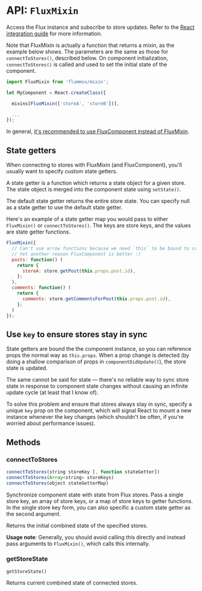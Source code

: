 API: `FluxMixin`
===============

Access the Flux instance and subscribe to store updates. Refer to the [React integration guide](../react-integration.md) for more information.

Note that FluxMixin is actually a function that returns a mixin, as the example below shows. The parameters are the same as those for `connectToStores()`, described below. On component initialization, `connectToStores()` is called and used to set the initial state of the component.

```js
import FluxMixin from 'flummox/mixin';

let MyComponent = React.createClass({

  mixins[FluxMixin(['storeA', 'storeB'])],

  ...
});
```

In general, [it's recommended to use FluxComponent instead of FluxMixin](../why-flux-component-is-better-than-flux-mixin.md).

State getters
-------------

When connecting to stores with FluxMixin (and FluxComponent), you'll usually want to specify custom state getters.

A state getter is a function which returns a state object for a given store. The state object is merged into the component state using `setState()`.

The default state getter returns the entire store state. You can specify null as a state getter to use the default state getter.

Here's an example of a state getter map you would pass to either `FluxMixin()` or `connectToStores()`. The keys are store keys, and the values are state getter functions.

```js
FluxMixin({
  // Can't use arrow functions because we need `this` to be bound to component
  // Yet another reason FluxComponent is better :)
  posts: function() (
    return {
      storeA: store.getPost(this.props.post.id),
    };
  ),
  comments: function() (
    return {
      comments: store.getCommentsForPost(this.props.post.id),
    };
  )
});
```

Use `key` to ensure stores stay in sync
---------------------------------------

State getters are bound the the component instance, so you can reference props the normal way as `this.props`. When a prop change is detected (by doing a shallow comparison of props in `componentDidUpdate()`), the store state is updated.

The same cannot be said for state — there's no reliable way to sync store state in response to component state changes without causing an infinite update cycle (at least that I know of).

To solve this problem and ensure that stores always stay in sync, specify a unique `key` prop on the component, which will signal React to mount a new instance whenever the key changes (which shouldn't be often, if you're worried about performance issues).

Methods
-------

### connectToStores

```js
connectToStores(string storeKey [, function stateGetter])
connectToStores(Array<string> storeKeys)
connectToStores(object stateGetterMap)
```

Synchronize component state with state from Flux stores. Pass a single store key, an array of store keys, or a map of store keys to getter functions. In the single store key form, you can also specific a custom state getter as the second argument.

Returns the initial combined state of the specified stores.

**Usage note**: Generally, you should avoid calling this directly and instead pass arguments to `FluxMixin()`, which calls this internally.

### getStoreState

```
getStoreState()
```

Returns current combined state of connected stores.
